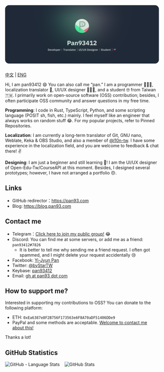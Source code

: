 # ![pan93412, a developer, translator and a UI/UX designer from 🇹🇼](components/Header/Main.svg)

[中文](./README.md) | [ENG](./README.en_US.md)

Hi, I am pan93412 😄 You can also call me “pan.” I am a programmer 👨🏻‍💻, localization translator 💬, UI/UX designer 👨🏻‍🎨, and a student 🤓 from Taiwan 🇹🇼. I primarily work on open-source software (OSS) contribution; besides, I often participate OSS community and answer questions in my free time.

**Programming**: I code in Rust, TypeScript, Python, and some scripting language (POSIT sh, fish, etc.) mainly. I feel myself like an engineer that always works on random stuff 😂. For my popular projects, refer to Pinned Repositories.

**Localization**: I am currently a long-term translator of Git, GNU nano, Weblate, Keka & OBS Studio, and also a member of [@l10n-tw](https://t.me/l10n_tw). I have some experience in the localization field, and you are welcome to feedback & chat there! ✌️

**Designing**: I am just a beginner and still learning 🏃! I am the UI/UX designer of Open-Edu-Tw/CourseAPI at this moment. Besides, I designed several prototypes; however, I have not arranged a portfolio 😞.

## Links

- GitHub redirector：<https://pan93.com>
- Blog: <https://blog.pan93.com>

## Contact me

- Telegram：[Click here to join my public group!](https://t.me/+lhsYySIpLtNmZjI1) 😂
- Discord: You can find me at some servers, or add me as a friend: `pan93412#7826`
  - It is better to tell me why sending me a friend request. I often got spammed, and I might delete your request accidentally 😢
- Facebook: [Yi-Jyun Pan](https://facebook.com/pan93412TW)
- Twitter: [@byStarTW](https://twitter.com/byStarTW)
- Keybase: [pan93412](https://keybase.io/pan93412)
- Email: [gh at pan93 dot com][mail]

## How to support me?

Interested in supporting my contributions to OSS? You can donate to the following platform:

- ETH: `0xEa6387e8F2B756F173563e6F8A70aDF51406DDe9`
- PayPal and some methods are acceptable. [Welcome to contact me about this!][mail]

Thanks a lot!

## GitHub Statistics

<p>
    <img width="28%" src="https://github-readme-stats.vercel.app/api/top-langs/?username=pan93412&bg_color=90,DAFFEF,FCFFFD" alt="GitHub - Language Stats">
    &nbsp;&nbsp;
    <img width="67%" src="https://github-readme-stats.vercel.app/api?username=pan93412&count_private=true&show_icons=true&bg_color=90,DAFFEF,FCFFFD" alt="GitHub Stats">
</p>

[mail]: mailto:gh@pan93.com
